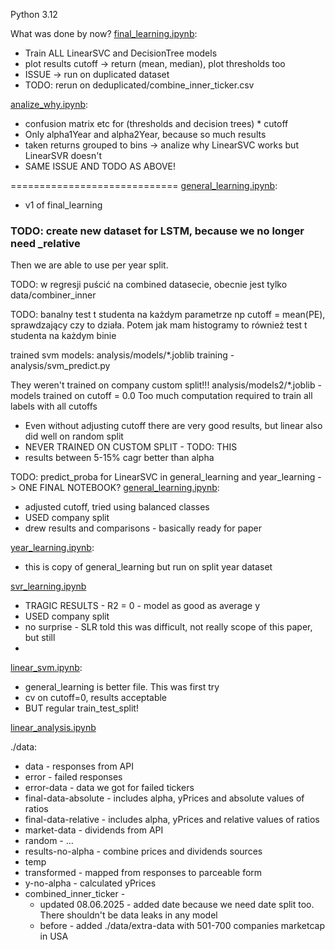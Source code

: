 Python 3.12

What was done by now?
[final_learning.ipynb](analysis/final_learning.ipynb):
- Train ALL LinearSVC and DecisionTree models
- plot results cutoff -> return (mean, median), plot thresholds too
- ISSUE -> run on duplicated dataset
- TODO: rerun on deduplicated/combine_inner_ticker.csv

[analize_why.ipynb](analysis/analize_why.ipynb):
- confusion matrix etc for (thresholds and decision trees) * cutoff
- Only alpha1Year and alpha2Year, because so much results
- taken returns grouped to bins -> analize why LinearSVC works but LinearSVR doesn't
- SAME ISSUE AND TODO AS ABOVE!

=============================
[general_learning.ipynb](analysis/general_learning.ipynb):
- v1 of final_learning


### TODO: create new dataset for LSTM, because we no longer need _relative
Then we are able to use per year split.


TODO: w regresji puścić na combined datasecie, obecnie jest tylko data/combiner_inner

TODO: banalny test t studenta na każdym parametrze np cutoff = mean(PE), sprawdzający czy to działa. Potem jak mam histogramy to również test t studenta na każdym binie


trained svm models:
analysis/models/*.joblib
training - analysis/svm_predict.py

They weren't trained on company custom split!!!
analysis/models2/*.joblib - models trained on cutoff = 0.0
Too much computation required to train all labels with all cutoffs
- Even without adjusting cutoff there are very good results, but linear also did well on random split
- NEVER TRAINED ON CUSTOM SPLIT - TODO: THIS
- results between 5-15% cagr better than alpha

TODO: predict_proba for LinearSVC in general_learning and year_learning -> ONE FINAL NOTEBOOK?
[general_learning.ipynb](analysis%2Fgeneral_learning.ipynb):
- adjusted cutoff, tried using balanced classes
- USED company split
- drew results and comparisons - basically ready for paper

[year_learning.ipynb](analysis%2Fyear_learning.ipynb):
- this is copy of general_learning but run on split year dataset

[svr_learning.ipynb](analysis%2Fsvr_learning.ipynb)
- TRAGIC RESULTS - R2 = 0 - model as good as average y
- USED company split
- no surprise - SLR told this was difficult, not really scope of this paper, but still
- 

[linear_svm.ipynb](analysis%2Flinear_svm.ipynb):
- general_learning is better file. This was first try
- cv on cutoff=0, results acceptable
- BUT regular train_test_split!

[linear_analysis.ipynb](analysis%2Flinear_analysis.ipynb)

./data:
- data - responses from API
- error - failed responses
- error-data - data we got for failed tickers
- final-data-absolute - includes alpha, yPrices and absolute values of ratios
- final-data-relative - includes alpha, yPrices and relative values of ratios
- market-data - dividends from API
- random - ...
- results-no-alpha - combine prices and dividends sources
- temp
- transformed - mapped from responses to parceable form
- y-no-alpha - calculated yPrices
- combined_inner_ticker - 
  - updated 08.06.2025 - added date because we need date split too. There shouldn't be data leaks in any model
  - before - added ./data/extra-data with 501-700 companies marketcap in USA
